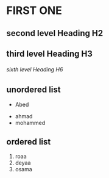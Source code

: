 # FIRST ONE
## second level Heading H2
## third level Heading H3
###### sixth level Heading H6


## unordered list
* Abed
- ahmad 
- mohammed

## ordered list 
1. roaa
2. deyaa
3. osama
